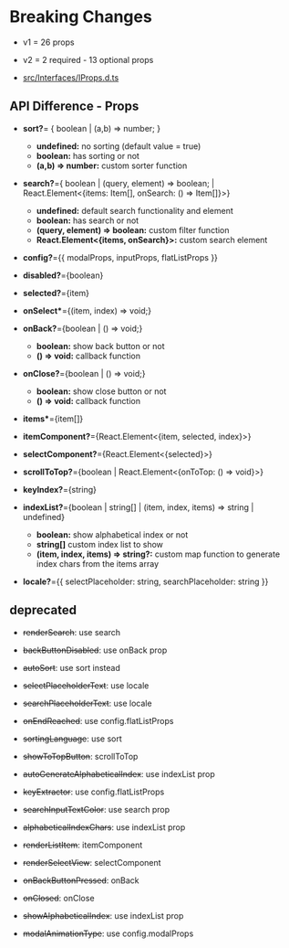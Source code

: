 # Breaking Changes

-   v1 = 26 props

-   v2 = 2 required - 13 optional props

-   [src/Interfaces/IProps.d.ts](src/Interfaces/IProps.d.ts)

## API Difference - Props

-   **sort?**= { boolean | (a,b) => number; }

    -   **undefined:** no sorting (default value = true)
    -   **boolean:** has sorting or not
    -   **(a,b) => number:** custom sorter function

-   **search?**={ boolean | (query, element) => boolean; | React.Element<{items: Item[], onSearch: () => Item[]}>}

    -   **undefined:** default search functionality and element
    -   **boolean:** has search or not
    -   **(query, element) => boolean:** custom filter function
    -   **React.Element<{items, onSearch}>:** custom search element

-   **config?**={{ modalProps, inputProps, flatListProps }}

-   **disabled?**={boolean}

-   **selected?**={item}

-   **onSelect\***={(item, index) => void;}

-   **onBack?**={boolean | () => void;}

    -   **boolean:** show back button or not
    -   **() => void:** callback function

-   **onClose?**={boolean | () => void;}

    -   **boolean:** show close button or not
    -   **() => void:** callback function

-   **items\***={item[]}

-   **itemComponent?**={React.Element<{item, selected, index}>}

-   **selectComponent?**={React.Element<{selected}>}

-   **scrollToTop?**={boolean | React.Element<{onToTop: () => void}>}

-   **keyIndex?**={string}

-   **indexList?**={boolean | string[] | (item, index, items) => string | undefined}

    -   **boolean:** show alphabetical index or not
    -   **string[]** custom index list to show
    -   **(item, index, items) => string?:** custom map function to generate index chars from the items array

-   **locale?**={{ selectPlaceholder: string, searchPlaceholder: string }}

## deprecated

-   ~~renderSearch~~: use search

-   ~~backButtonDisabled~~: use onBack prop

-   ~~autoSort~~: use sort instead

-   ~~selectPlaceholderText~~: use locale

-   ~~searchPlaceholderText~~: use locale

-   ~~onEndReached~~: use config.flatListProps

-   ~~sortingLanguage~~: use sort

-   ~~showToTopButton~~: scrollToTop

-   ~~autoGenerateAlphabeticalIndex~~: use indexList prop

-   ~~keyExtractor~~: use config.flatListProps

-   ~~searchInputTextColor~~: use search prop

-   ~~alphabeticalIndexChars~~: use indexList prop

-   ~~renderListItem~~: itemComponent

-   ~~renderSelectView~~: selectComponent

-   ~~onBackButtonPressed~~: onBack

-   ~~onClosed~~: onClose

-   ~~showAlphabeticalIndex~~: use indexList prop

-   ~~modalAnimationType~~: use config.modalProps
